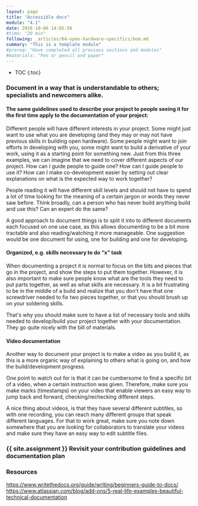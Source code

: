 ```yaml
---
layout: page
title: "Accessible docs"
module: "4.1"
date: 2016-10-06 14:05:56
#time: "20 min"
following: _articles/04-open-hardware-specifics/bom.md
summary: "This is a template module"
#prereq: "Have completed all previous sections and modules"
#materials: "Pen or pencil and paper"
---
```

* TOC
{:toc}


### Document in a way that is understandable to others; specialists and newcomers alike.

#### The same guidelines used to describe your project to people seeing it for the first time apply to the documentation of your project:

  Different people will have different interests in your project. Some might just want to use what you are developing (and they may or may not have previous skills in building open hardware). Some people might want to join efforts in developing with you, some might want to build a derivative of your work, using it as a starting point for something new.  Just from this three examples, we can imagine that we need to cover different aspects of our project. How can I guide people to guide one? How can I guide people to use it? How can I make co-development easier by setting out clear explanations on what is the expected way to work together?

  People reading it will have different skill levels and  should not have to spend a lot of time looking for the meaning of a certain jargon or words they never saw before. Think broadly, can a person who has never build anything build and use this? Can an expert do the same?

  A good approach to document things is to split it into to different documents each focused on one use case, as this allows documenting to be a bit more tractable and also reading/watching it more manageable. One suggestion would be one document for using, one for building and one for developing.

#### Organized, e.g. skills necessary to do “x” task

  When documenting a project it is normal to focus on the bits and pieces that go in the project, and show the steps to put them together. However, it is also important to make sure people know what are the tools they need to put parts together, as well as what skills are necessary. It is a bit frustrating to be in the middle of a build and realize that you don't have that one screwdriver needed to fix two pieces together, or that you should brush up on your soldering skills.

  That's why you should make sure to have a list of necessary tools and skills needed to develop/build your project together with your documentation. They go quite nicely with the bill of materials.


#### Video documentation

  Another way to document your project is to make a video as you build it, as this is a more organic way of explaining to others what is going on, and how the build/development progress.

  One point to watch out for is that it can be cumbersome to find a specific bit of a video, when a certain instruction was given. Therefore, make sure you make marks (timestamps) on your video that enable viewers an easy way to jump back and forward, checking/rechecking different steps.

  A nice thing about videos, is that they have several different subtitles, so with one recording, you can reach many different groups that speak different languages. For that to work great, make sure you note down somewhere that you are looking for collaborators to translate your videos and make sure they have an easy way to edit subtitle files.


### {{ site.assignment }} Revisit your contribution guidelines and documentation plan

### Resources
https://www.writethedocs.org/guide/writing/beginners-guide-to-docs/
https://www.atlassian.com/blog/add-ons/5-real-life-examples-beautiful-technical-documentation
